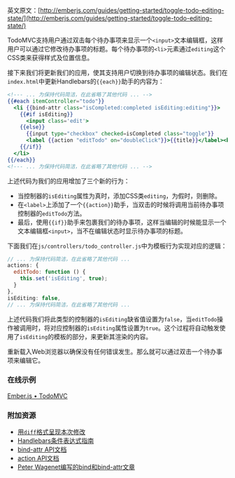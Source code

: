 英文原文：[http://emberjs.com/guides/getting-started/toggle-todo-editing-state/](http://emberjs.com/guides/getting-started/toggle-todo-editing-state/)

TodoMVC支持用户通过双击每个待办事项来显示一个`<input>`文本编辑框，这样用户可以通过它修改待办事项的标题。每个待办事项的`<li>`元素通过`editing`这个CSS类来获得样式及位置信息。

接下来我们将更新我们的应用，使其支持用户切换到待办事项的编辑状态。我们在`index.html`中更新Handlebars的`{{each}}`助手的内容为：

```handlebars
<!--- ... 为保持代码简洁，在此省略了其他代码 ... -->
{{#each itemController="todo"}}
  <li {{bind-attr class="isCompleted:completed isEditing:editing"}}>
    {{#if isEditing}}
      <input class='edit'>
    {{else}}
      {{input type="checkbox" checked=isCompleted class="toggle"}}
      <label {{action "editTodo" on="doubleClick"}}>{{title}}</label><button class="destroy"></button>
    {{/if}}
  </li>
{{/each}}
<!--- ... 为保持代码简洁，在此省略了其他代码 ... -->
```

上述代码为我们的应用增加了三个新的行为：

* 当控制器的`isEditing`属性为真时，添加CSS类`editing`，为假时，则删除。
* 在`<label>`上添加了一个`{{action}}`助手，当双击的时候将调用当前待办事项控制器的`editTodo`方法。
* 最后，使用`{{if}}`助手来包裹我们的待办事项，这样当编辑的时候能显示一个文本编辑框`<input>`，当不在编辑状态时显示待办事项的标题。

下面我们在`js/controllers/todo_controller.js`中为模板行为实现对应的逻辑：

```javascript
// ... 为保持代码简洁，在此省略了其他代码 ...
actions: {
  editTodo: function () {
    this.set('isEditing', true);
  }
},
isEditing: false,
// ... 为保持代码简洁，在此省略了其他代码 ...
```

上述代码我们将此类型的控制器的`isEditing`缺省值设置为`false`，当`editTodo`操作被调用时，将对应控制器的`isEditing`属性设置为`true`。这个过程将自动触发使用了`isEditing`的模板的部分，来更新其渲染的内容。

重新载入Web浏览器以确保没有任何错误发生。那么就可以通过双击一个待办事项来编辑它。

### 在线示例

<a class="jsbin-embed" href="http://jsbin.com/usiXemu/1/embed?live">Ember.js • TodoMVC</a><script src="http://static.jsbin.com/js/embed.js"></script> 
  
### 附加资源

  * [用`diff`格式呈现本次修改](https://github.com/emberjs/quickstart-code-sample/commit/616bc4f22900bbaa2bf9bdb8de53ba41209d8cc0)
  * [Handlebars条件表达式指南](/guides/templates/conditionals)
  * [bind-attr API文档](http://emberjs.com/api/classes/Ember.Handlebars.helpers.html#method_bind-attr)
  * [action API文档](http://emberjs.com/api/classes/Ember.Handlebars.helpers.html#method_action)
  * [Peter Wagenet编写的bind和bind-attr文章](http://www.emberist.com/2012/04/06/bind-and-bindattr.html)
